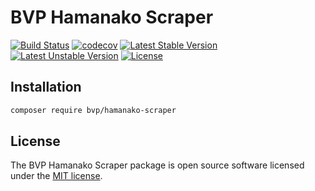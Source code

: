 # BVP Hamanako Scraper

[![Build Status](https://github.com/shimomo/bvp-hamanako-scraper/workflows/Tests/badge.svg)](https://github.com/shimomo/bvp-hamanako-scraper/actions?query=workflow%3Atests)
[![codecov](https://codecov.io/gh/shimomo/bvp-hamanako-scraper/graph/badge.svg?token=TI7VU6PJFP)](https://codecov.io/gh/shimomo/bvp-hamanako-scraper)
[![Latest Stable Version](https://poser.pugx.org/bvp/hamanako-scraper/v/stable)](https://packagist.org/packages/bvp/hamanako-scraper)
[![Latest Unstable Version](https://poser.pugx.org/bvp/hamanako-scraper/v/unstable)](https://packagist.org/packages/bvp/hamanako-scraper)
[![License](https://poser.pugx.org/bvp/hamanako-scraper/license)](https://packagist.org/packages/bvp/hamanako-scraper)

## Installation
```bash
composer require bvp/hamanako-scraper
```

## License
The BVP Hamanako Scraper package is open source software licensed under the [MIT license](LICENSE).
